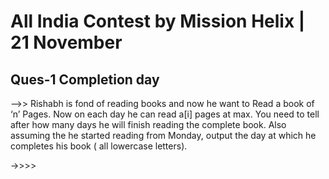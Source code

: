 # All India Contest by Mission Helix | 21 November

## Ques-1 Completion day
-->> Rishabh is fond of reading books and now he want to Read a book of ‘n’ Pages.
Now on each day he can read a[i] pages at max.
You need to tell after how many days he will finish reading the complete book.
Also assuming the he started reading from Monday, output the day at which he completes his book ( all lowercase letters).

->>>>  